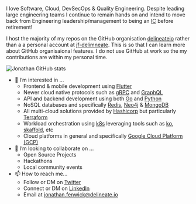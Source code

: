 I love Software, Cloud, DevSecOps & Quality Engineering.  Despite leading large engineering teams I continue to remain hands on and intend to move back from Engineering leadership/management to being an [IC](https://www.betterup.com/blog/individual-contributor) before retirement!

I host the majority of my repos on the GitHub organisation [delineateio](https://github.com/delineateio) rather than a a personal account at [jf-delimneate](https://github.com/jf-delineate).  This is so that I can learn more about GitHub organisaional features. I do not use GitHub at work so the my contributions are within my personal time.  

![Jonathan GitHub stats](https://github-readme-stats.vercel.app/api?username=jf-delineate&show_icons=true)

- 👀 I’m interested in ...
  - Frontend & mobile development using [Flutter](https://flutter.dev/)
  - Newer cloud native protocols such as [gRPC](https://grpc.io/) and [GraphQL](https://graphql.org/)
  - API and backend development using both [Go](https://go.dev/) and [Python](https://www.python.org/)
  - NoSQL databases and specifically [Redis](https://redis.io/), [Neo4j](https://neo4j.com/) & [MongoDB](https://www.mongodb.com/)
  - All multi-cloud solutions provided by [Hashicorp](https://www.hashicorp.com/) but particularly [Terraform](https://www.terraform.io/)
  - Workload orchestration using [k8s](https://kubernetes.io/) leveraging tools such as [ko](https://github.com/ko-build/ko), [skaffold](
https://github.com/GoogleContainerTools/skaffold), etc
  - Cloud platforms in general and specifically [Google Cloud Platform (GCP)](https://cloud.google.com/)
- 💞️ I’m looking to collaborate on ...
  - Open Source Projects
  - Hackathons 
  - Local community events
- 📫 How to reach me...  
  - Follow or DM on [Twitter](https://twitter.com/delineateio)
  - Connect or DM on [LinkedIn](https://www.linkedin.com/in/jonathan-fenwick)
  - Email at <jonathan.fenwick@delineate.io>
  
